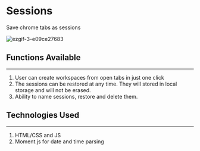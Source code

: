 # Sessions

Save chrome tabs as sessions

![ezgif-3-e09ce27683](https://user-images.githubusercontent.com/42151354/162585583-c35a0b64-7632-470a-89b9-c5282714d5de.gif)

## Functions Available
---

1. User can create workspaces from open tabs in just one click
2. The sessions can be restored at any time. They will stored in local storage and will not be erased.
3. Ability to name sessions, restore and delete them.

## Technologies Used
---
1. HTML/CSS and JS 
2. Moment.js for date and time parsing



